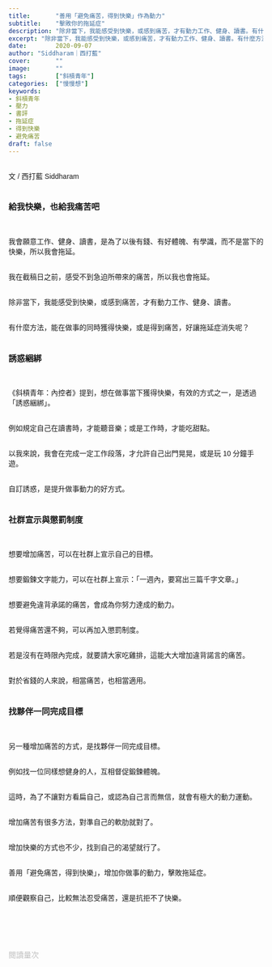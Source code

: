 ```yaml
---
title:       "善用「避免痛苦，得到快樂」作為動力"
subtitle:    "擊敗你的拖延症"
description: "除非當下，我能感受到快樂，或感到痛苦，才有動力工作、健身、讀書。有什麼方法，能在做事的同時獲得快樂，或是得到痛苦，好讓拖延症消失呢？"
excerpt: "除非當下，我能感受到快樂，或感到痛苦，才有動力工作、健身、讀書。有什麼方法，能在做事的同時獲得快樂，或是得到痛苦，好讓拖延症消失呢？"
date:        2020-09-07
author: "Siddharam｜西打藍"
cover:       ""
image:       ""
tags:        ["斜槓青年"]
categories:  ["慢慢想"]
keywords:
- 斜槓青年
- 壓力
- 書評
- 拖延症
- 得到快樂
- 避免痛苦
draft: false
---
```


<article style="font-family: 'Noto Sans TC', '微軟正黑體', sans-serif; font-weight: 300;">

<br>文 / 西打藍 Siddharam<br><br>

<h3 class="article-h1-color">給我快樂，也給我痛苦吧</h3><br>

我會願意工作、健身、讀書，是為了以後有錢、有好體魄、有學識，而不是當下的快樂，所以我會拖延。<br><br>

我在截稿日之前，感受不到急迫所帶來的痛苦，所以我也會拖延。<br><br>

除非當下，我能感受到快樂，或感到痛苦，才有動力工作、健身、讀書。<br><br>

有什麼方法，能在做事的同時獲得快樂，或是得到痛苦，好讓拖延症消失呢？<br><br>

<h3 class="article-h1-color">誘惑綑綁</h3><br>

《斜槓青年：內控者》提到，想在做事當下獲得快樂，有效的方式之一，是透過「誘惑綑綁」。<br><br>

例如規定自己在讀書時，才能聽音樂；或是工作時，才能吃甜點。<br><br>

以我來說，我會在完成一定工作段落，才允許自己出門晃晃，或是玩 10 分鐘手遊。<br><br>

自訂誘惑，是提升做事動力的好方式。<br><br>


<h3 class="article-h1-color">社群宣示與懲罰制度</h3><br>

想要增加痛苦，可以在社群上宣示自己的目標。<br><br>

想要鍛鍊文字能力，可以在社群上宣示：「一週內，要寫出三篇千字文章。」<br><br>

想要避免違背承諾的痛苦，會成為你努力達成的動力。<br><br>

若覺得痛苦還不夠，可以再加入懲罰制度。<br><br>

若是沒有在時限內完成，就要請大家吃雞排，這能大大增加違背諾言的痛苦。<br><br>

對於省錢的人來說，相當痛苦，也相當適用。<br><br>


<h3 class="article-h1-color">找夥伴一同完成目標</h3><br>

另一種增加痛苦的方式，是找夥伴一同完成目標。<br><br>

例如找一位同樣想健身的人，互相督促鍛鍊體魄。<br><br>

這時，為了不讓對方看扁自己，或認為自己言而無信，就會有極大的動力運動。<br><br>

增加痛苦有很多方法，對準自己的軟肋就對了。<br><br>

增加快樂的方式也不少，找到自己的渴望就行了。<br><br>

善用「避免痛苦，得到快樂」，增加你做事的動力，擊敗拖延症。<br><br>

順便觀察自己，比較無法忍受痛苦，還是抗拒不了快樂。<br><br>

<br><br><br>

</article>

<div style="color: #bfbfbf; font-size: 15px;" id="busuanzi_container_page_pv">
  閱讀量<span id="busuanzi_value_page_pv"></span>次
</div>

<script src="../../js/post.js"></script>




